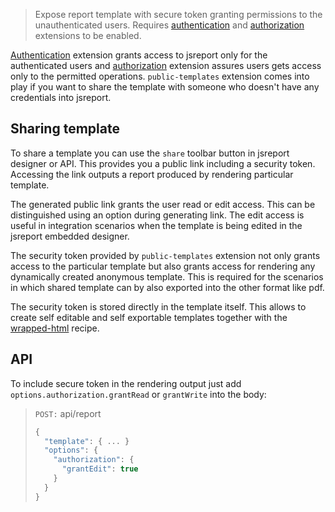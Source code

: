 > Expose report template with secure token granting permissions to the unauthenticated users. Requires [authentication](/learn/authentication) and [authorization](/learn/authorization) extensions to be enabled.

[Authentication](/learn/authentication) extension grants access to jsreport only for the authenticated users and [authorization](/learn/authorization) extension assures users gets access only to the permitted operations. `public-templates` extension comes into play if you want to share the template with someone who doesn't have any credentials into jsreport.

## Sharing template
To share a template you can use the `share` toolbar button in jsreport designer  or API. This provides you a public link including a security token. Accessing the link outputs a report produced by rendering particular template.

The generated public link grants the user read or edit access. This can be distinguished using an option during generating link. The edit access is useful in integration scenarios when the template is being edited in the jsreport embedded designer.

The security token provided by `public-templates` extension not only grants access to the particular template but also grants access for rendering any dynamically created anonymous template. This is required for the scenarios in which shared template can by also exported into the other format like pdf.

The security token is stored directly in the template itself. This allows to create self editable and self exportable templates together with the [wrapped-html](/learn/wrapped-html) recipe.

## API

To include secure token in the rendering output just add `options.authorization.grantRead` or `grantWrite` into the body:

> `POST:` api/report
> ```js
> {
>   "template": { ... }
>   "options": {
>     "authorization": {
>       "grantEdit": true
>     }
>   }
> }
> ```
